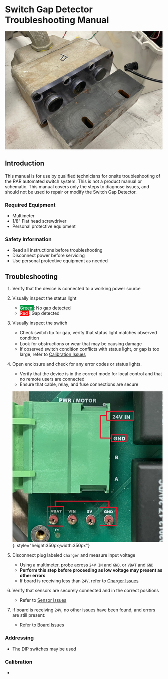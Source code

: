 # Switch Gap Detector Troubleshooting Manual

![Switch Gap Detector](assets/switchgap1.jpg)

## Introduction
This manual is for use by qualified technicians for onsite troubleshooting of the RAR automated switch system. This is not a product manual or schematic. This manual covers only the steps to diagnose issues, and should not be used to repair or modify the Switch Gap Detector.

### Required Equipment
* Multimeter
* 1/8" Flat head screwdriver
* Personal protective equipment

### Safety Information
* Read all instructions before troubleshooting
* Disconnect power before servicing
* Use personal protective equipment as needed

## Troubleshooting
1. Verify that the device is connected to a working power source

2. Visually inspect the status light
    * <span style="background-color:rgb(0, 153, 69)"><span style="color:white;"> Green </span></span>: No gap detected
    * <span style="background-color:rgb(255, 0, 0)"><span style="color:white;"> Red </span></span>: Gap detected

3. Visually inspect the switch
    * Check switch tip for gap, verify that status light matches observed condition
    * Look for obstructions or wear that may be causing damage
    * If observed switch condition conflicts with status light, or gap is too large, refer to [Calibration Issues](#calibration-issues)

4. Open enclosure and check for any error codes or status lights. 
    * Verify that the device is in the correct mode for local control and that no remote users are connected
    * Ensure that cable, relay, and fuse connections are secure

    ![Battery Terminal](assets/Plug.jpg){: style="height:350px;width:350px"}

5. Disconnect plug labeled `Charger` and measure input voltage
    * Using a multimeter, probe across `24V IN` and `GND`, or `VBAT` and `GND`
    * **Perform this step before proceeding as low voltage may present as other errors**
    * If board is receiving less than `24V`, refer to [Charger Issues](#charger-issues)

6. Verify that sensors are securely connected and in the correct positions
    * Refer to [Sensor Issues](#sensor-issues)

7. If board is receiving `24V`, no other issues have been found, and errors are still present:
    * Refer to [Board Issues](#board-issues)

### Addressing

* The DIP switches may be used 

### Calibration

* 

